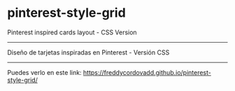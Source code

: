 # pinterest-style-grid

Pinterest inspired cards layout - CSS Version

---------------------------------------------------------

Diseño de tarjetas inspiradas en Pinterest - Versión CSS

---------------------------------------------------------

Puedes verlo en este link: https://freddycordovadd.github.io/pinterest-style-grid/
